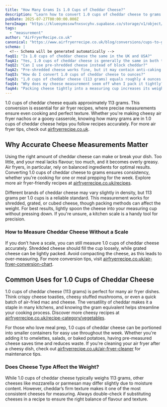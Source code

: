 ```yaml
---
title: "How Many Grams Is 1.0 Cups of Cheddar Cheese?"
description: "Learn how to convert 1.0 cups of cheddar cheese to grams for perfect air fryer recipes every time. Get accurate measurements now!"
pubDate: 2025-07-27T00:00:00.000Z
heroImage: "https://klueoymssxwfnxsvcyhv.supabase.co/storage/v1/object/public/Shmucket/how-many-grams-is-1-cup-cheddar-cheese.webp"
tags:
  - "measurement"
author: "AirFryerRecipe.co.uk"
canonical: "https://www.airfryerrecipe.co.uk/blog/conversions/cups-to-grams/how-many-grams-is-1-cup-cheddar-cheese"
schema: |
  <!-- Schema will be generated automatically -->
faqQ1: "Is 1.0 cups of cheddar cheese the same in the UK and USA?"
faqA1: "Yes, 1.0 cups of cheddar cheese is generally the same in both the UK and USA, weighing around 113 grams. However, measuring cups can vary slightly in size, so using a kitchen scale ensures accuracy. For air fryer recipes, precise measurements help achieve consistent results."
faqQ2: "Can I use pre-shredded cheese instead of block cheddar?"
faqA2: "Pre-shredded cheese works fine, but it may contain anti-caking agents that affect melting. For best results in air fryer recipes, freshly grated cheddar is ideal. If using pre-shredded, lightly pack it into the measuring cup to match the 113-gram weight."
faqQ3: "How do I convert 1.0 cups of cheddar cheese to ounces?"
faqA3: "1.0 cups of cheddar cheese (113 grams) equals roughly 4 ounces. This conversion is useful for recipes that list cheese by weight rather than volume. A kitchen scale simplifies the process, especially for air fryer cooking where precision matters."
faqQ4: "Why does my cheese measurement seem off when I pack it tightly?"
faqA4: "Packing cheese tightly into a measuring cup increases its weight, leading to more cheese than the recipe calls for. For accurate results, fill the cup loosely or use a scale. Over-measuring cheese in air fryer dishes can make them greasy or unevenly cooked."
---
```

<p>1.0 cups of cheddar cheese equals approximately 113 grams. This conversion is essential for air fryer recipes, where precise measurements ensure even cooking and perfect texture. Whether you're making cheesy air fryer nachos or a gooey casserole, knowing how many grams are in 1.0 cups of cheddar cheese helps you follow recipes accurately. For more air fryer tips, check out <a href=https://www.airfryerrecipe.co.uk>airfryerrecipe.co.uk</a>.</p>  

<h2>Why Accurate Cheese Measurements Matter</h2>  
<p>Using the right amount of cheddar cheese can make or break your dish. Too little, and your meal lacks flavour; too much, and it becomes overly greasy. Air fryers, in particular, rely on balanced ingredients for optimal results. Converting 1.0 cups of cheddar cheese to grams ensures consistency, whether you're cooking for one or meal prepping for the week. Explore more air fryer-friendly recipes at <a href=https://www.airfryerrecipe.co.uk/recipes>airfryerrecipe.co.uk/recipes</a>.</p>  

<p>Different brands of cheddar cheese may vary slightly in density, but 113 grams per 1.0 cups is a reliable standard. This measurement works for shredded, grated, or cubed cheese, though packing methods can affect the weight. For best results, lightly spoon the cheese into your measuring cup without pressing down. If you're unsure, a kitchen scale is a handy tool for precision.</p>  

<h3>How to Measure Cheddar Cheese Without a Scale</h3>  
<p>If you don’t have a scale, you can still measure 1.0 cups of cheddar cheese accurately. Shredded cheese should fill the cup loosely, while grated cheese can be lightly packed. Avoid compacting the cheese, as this leads to over-measuring. For more conversion tips, visit <a href=https://www.airfryerrecipe.co.uk/air-fryer-conversion-chart>airfryerrecipe.co.uk/air-fryer-conversion-chart</a>.</p>  

<h2>Common Uses for 1.0 Cups of Cheddar Cheese</h2>  
<p>1.0 cups of cheddar cheese (113 grams) is perfect for many air fryer dishes. Think crispy cheese toasties, cheesy stuffed mushrooms, or even a quick batch of air-fried mac and cheese. The versatility of cheddar makes it a staple in many kitchens, and knowing the gram equivalent helps streamline your cooking process. Discover more cheesy recipes at <a href=https://www.airfryerrecipe.co.uk/recipe-category/vegetables>airfryerrecipe.co.uk/recipe-category/vegetables</a>.</p>  

<p>For those who love meal prep, 1.0 cups of cheddar cheese can be portioned into smaller containers for easy use throughout the week. Whether you're adding it to omelettes, salads, or baked potatoes, having pre-measured cheese saves time and reduces waste. If you're cleaning your air fryer after a cheesy dish, check out <a href=https://www.airfryerrecipe.co.uk/air-fryer-cleaner>airfryerrecipe.co.uk/air-fryer-cleaner</a> for maintenance tips.</p>  

<h3>Does Cheese Type Affect the Weight?</h3>  
<p>While 1.0 cups of cheddar cheese typically weighs 113 grams, other cheeses like mozzarella or parmesan may differ slightly due to moisture content. However, cheddar’s firm texture makes it one of the most consistent cheeses for measuring. Always double-check if substituting cheeses in a recipe to ensure the right balance of flavour and texture.</p>
